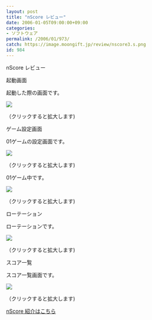 ```yaml
---
layout: post
title: "nScore レビュー"
date: 2006-01-05T09:00:00+09:00
categories:
- ソフトウェア
permalink: /2006/01/973/
catch: https://image.moongift.jp/review/nscore3.s.png
id: 984
---
```

nScore レビュー  
<!--more-->

起動画面

  

起動した際の画面です。

  

[![](https://image.moongift.jp/review/nscore1.s.png)](https://image.moongift.jp/review/nscore1.png)  
  
（クリックすると拡大します)

  

ゲーム設定画面

  

01ゲームの設定画面です。

  

[![](https://image.moongift.jp/review/nscore2.s.png)](https://image.moongift.jp/review/nscore2.png)  
  
（クリックすると拡大します)

  

01ゲーム中です。

  

[![](https://image.moongift.jp/review/nscore3.s.png)](https://image.moongift.jp/review/nscore3.png)  
  
（クリックすると拡大します)

  

ローテーション

  

ローテーションです。

  

[![](https://image.moongift.jp/review/nscore5.s.png)](https://image.moongift.jp/review/nscore5.png)  
  
（クリックすると拡大します)

  

スコア一覧

  

スコア一覧画面です。

  

[![](https://image.moongift.jp/review/nscore6.s.png)](https://image.moongift.jp/review/nscore6.png)  
  
（クリックすると拡大します)

  

[nScore 紹介はこちら](http://fw.moongift.jp/intro/i-965.html)

